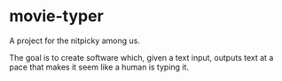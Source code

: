 # movie-typer
A project for the nitpicky among us.

The goal is to create software which, given a text input, outputs text at a pace that makes it seem like a human is typing it. 
